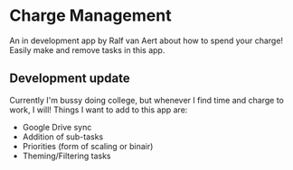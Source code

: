 # Charge Management
An in development app by Ralf van Aert about how to spend your charge! Easily make and remove tasks in this app.

## Development update
Currently I'm bussy doing college, but whenever I find time and charge to work, I will!
Things I want to add to this app are:
- Google Drive sync
- Addition of sub-tasks
- Priorities (form of scaling or binair)
- Theming/Filtering tasks
